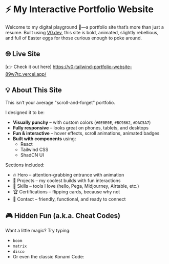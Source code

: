# ⚡️ My Interactive Portfolio Website

Welcome to my digital playground 👾—a portfolio site that’s more than just a resume. Built using [V0.dev](https://v0.dev), this site is bold, animated, slightly rebellious, and full of Easter eggs for those curious enough to poke around.

## 🌐 Live Site  
[👉 Check it out here] https://v0-tailwind-portfolio-website-89w7tc.vercel.app/

## 💡 About This Site

This isn’t your average "scroll-and-forget" portfolio.

I designed it to be:
- **Visually punchy** – with custom colors (`#0E0E0E`, `#BC9862`, `#DAC5A7`)
- **Fully responsive** – looks great on phones, tablets, and desktops
- **Fun & interactive** – hover effects, scroll animations, animated badges
- **Built with components** using:
  - React
  - Tailwind CSS
  - ShadCN UI

Sections included:
- 🔥 Hero – attention-grabbing entrance with animation
- 🚀 Projects – my coolest builds with fun interactions
- 🧰 Skills – tools I love (hello, Pega, Midjourney, Airtable, etc.)
- 🏆 Certifications – flipping cards, because why not
- 💌 Contact – friendly, functional, and ready to connect

## 🎮 Hidden Fun (a.k.a. Cheat Codes)

Want a little magic? Try typing:

- `boom`
- `matrix`
- `disco`
- Or even the classic Konami Code:
